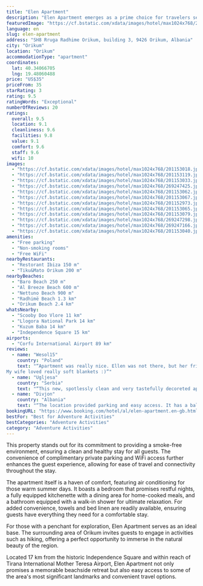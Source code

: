 ```yaml
---
title: "Elen Apartment"
description: "Elen Apartment emerges as a prime choice for travelers seeking a serene getaway close to the pristine shores of Orikum."
featuredImage: "https://cf.bstatic.com/xdata/images/hotel/max1024x768/201153018.jpg?k=1efe722f22cfbe38ba5ff82682f26064dbc1edc1d7f4c2376f695f00c9b9855e&o=&hp=1"
language: en
slug: elen-apartment
address: "SH8 Rruga Radhime Orikum, building 3, 9426 Orikum, Albania"
city: "Orikum"
location: "Orikum"
accommodationType: "apartment"
coordinates:
  lat: 40.34066705
  lng: 19.48060488
price: "US$35"
priceFrom: 35
starRating: 3
rating: 9.5
ratingWords: "Exceptional"
numberOfReviews: 20
ratings:
  overall: 9.5
  location: 9.1
  cleanliness: 9.6
  facilities: 9.8
  value: 9.1
  comfort: 9.6
  staff: 9.6
  wifi: 10
images:
  - "https://cf.bstatic.com/xdata/images/hotel/max1024x768/201153018.jpg?k=1efe722f22cfbe38ba5ff82682f26064dbc1edc1d7f4c2376f695f00c9b9855e&o=&hp=1"
  - "https://cf.bstatic.com/xdata/images/hotel/max1024x768/201153119.jpg?k=5c0adbb9f567de12adaa23b604afe957a5ba5473c89df68c5913f2233f171b03&o=&hp=1"
  - "https://cf.bstatic.com/xdata/images/hotel/max1024x768/201153033.jpg?k=7cc12a77b8e66ad1143b5123caa1cb128d2bfa6300d16e16a7e7b1cdf3f3d957&o=&hp=1"
  - "https://cf.bstatic.com/xdata/images/hotel/max1024x768/269247425.jpg?k=1a2d1a4b8c76806ec837323bbd27607ebe85ce8f5f000f217c0b0af8f36ff4c6&o=&hp=1"
  - "https://cf.bstatic.com/xdata/images/hotel/max1024x768/201153062.jpg?k=69fdbe6bec52a018a93e28a9522070371f3f9553c1f6ad011a183419e2c08a30&o=&hp=1"
  - "https://cf.bstatic.com/xdata/images/hotel/max1024x768/201153067.jpg?k=6e2eeaa8121c1e9d70923bbc1c825d47ea8e476ddfc4fb5e4455fa437fd8a7c2&o=&hp=1"
  - "https://cf.bstatic.com/xdata/images/hotel/max1024x768/201152973.jpg?k=c23e70a2dc722767d3ebd68a543b49f32393f9b8bd92ec29ef417c7b726fc616&o=&hp=1"
  - "https://cf.bstatic.com/xdata/images/hotel/max1024x768/201153065.jpg?k=a2c3177230979cc6a9fce116f9b4b299b3b1ac6b809562e6e245d6376ce3288f&o=&hp=1"
  - "https://cf.bstatic.com/xdata/images/hotel/max1024x768/201153079.jpg?k=d8774f6b2aee9c3810079f8b3a5357c9b3cb5147417b1eae64d97739dfde1154&o=&hp=1"
  - "https://cf.bstatic.com/xdata/images/hotel/max1024x768/269247298.jpg?k=ae86ce78707ee0f242f8ad047119eed7aa063721ce91d28a131bf11aed396a59&o=&hp=1"
  - "https://cf.bstatic.com/xdata/images/hotel/max1024x768/269247166.jpg?k=504680118c62e463f40126c535d9f82492f84d6fd8ee9b284f515d436136aeac&o=&hp=1"
  - "https://cf.bstatic.com/xdata/images/hotel/max1024x768/201153040.jpg?k=7b894766f8fee02f0319267f8e3c3be4f9db007e63033eff673692f034df7646&o=&hp=1"
amenities:
  - "Free parking"
  - "Non-smoking rooms"
  - "Free WiFi"
nearbyRestaurants:
  - "Restorant Ibiza 150 m"
  - "Tiku&Mato Orikum 200 m"
nearbyBeaches:
  - "Baro Beach 250 m"
  - "Al Breeze Beach 600 m"
  - "Nettuno Beach 900 m"
  - "Radhimë Beach 1.3 km"
  - "Orikum Beach 2.4 km"
whatsNearby:
  - "Scooby Doo Vlore 11 km"
  - "Llogora National Park 14 km"
  - "Kuzum Baba 14 km"
  - "Independence Square 15 km"
airports:
  - "Corfu International Airport 89 km"
reviews:
  - name: "Wesol15"
    country: "Poland"
    text: "“Apartment was really nice. Ellen was not there, but her friend took care of use really good, she was very helpful and always when we were asking for something, our query was addressed.
My wife loved really soft blankets :)”"
  - name: "Ugljesa"
    country: "Serbia"
    text: "“This new, spotlessly clean and very tastefully decoreted apartment is located at the ground floor of a recently built house (the last in the row, so no traffic noice from the main road is heard). Large, soft double bed. Fully equipped kitchen...”"
  - name: "Divjon"
    country: "Albania"
    text: "“The location provided parking and easy access. It has a balcony where you can enjoy a night cap. Would go there again.”"
bookingURL: "https://www.booking.com/hotel/al/elen-apartment.en-gb.html?aid=8035640"
bestFor: "Best for Adventure Activities"
bestCategories: "Adventure Activities"
category: "Adventure Activities"
---
```


This property stands out for its commitment to providing a smoke-free environment, ensuring a clean and healthy stay for all guests. The convenience of complimentary private parking and WiFi access further enhances the guest experience, allowing for ease of travel and connectivity throughout the stay.

The apartment itself is a haven of comfort, featuring air conditioning for those warm summer days. It boasts a bedroom that promises restful nights, a fully equipped kitchenette with a dining area for home-cooked meals, and a bathroom equipped with a walk-in shower for ultimate relaxation. For added convenience, towels and bed linen are readily available, ensuring guests have everything they need for a comfortable stay.

For those with a penchant for exploration, Elen Apartment serves as an ideal base. The surrounding area of Orikum invites guests to engage in activities such as hiking, offering a perfect opportunity to immerse in the natural beauty of the region.

Located 17 km from the historic Independence Square and within reach of Tirana International Mother Teresa Airport, Elen Apartment not only promises a memorable beachside retreat but also easy access to some of the area's most significant landmarks and convenient travel options.